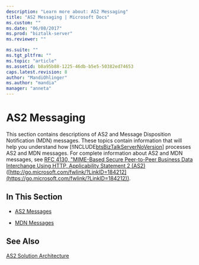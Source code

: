 ```yaml
---
description: "Learn more about: AS2 Messaging"
title: "AS2 Messaging | Microsoft Docs"
ms.custom: ""
ms.date: "06/08/2017"
ms.prod: "biztalk-server"
ms.reviewer: ""

ms.suite: ""
ms.tgt_pltfrm: ""
ms.topic: "article"
ms.assetid: b8a95b88-1225-46db-b5e5-50382ed74653
caps.latest.revision: 8
author: "MandiOhlinger"
ms.author: "mandia"
manager: "anneta"
---
```

# AS2 Messaging
This section contains descriptions of AS2 and Message Disposition Notification (MDN) messages. These topics contain information that will help you understand how [!INCLUDE[btsBizTalkServerNoVersion](../includes/btsbiztalkservernoversion-md.md)] processes AS2 and MDN messages. For complete information about AS2 and MDN messages, see [RFC 4130, "MIME-Based Secure Peer-to-Peer Business Data Interchange Using HTTP, Applicability Statement 2 (AS2)](https://go.microsoft.com/fwlink/?LinkID=184212) ([http://go.microsoft.com/fwlink/?LinkID=184212](https://go.microsoft.com/fwlink/?LinkID=184212)).

## In This Section

-   [AS2 Messages](../core/as2-messages.md)

-   [MDN Messages](../core/mdn-messages.md)

## See Also
 [AS2 Solution Architecture](../core/as2-solution-architecture.md)
